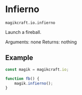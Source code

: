 # Infierno

`magikcraft.io.infierno`

Launch a fireball.

Arguments: none
Returns: nothing

## Example

```javascript
const magik = magikcraft.io;

function fb() {
    magik.infierno();
}
```